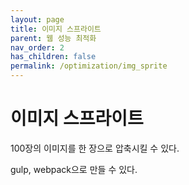 ```yaml
---
layout: page
title: 이미지 스프라이트
parent: 웹 성능 최적화
nav_order: 2
has_children: false
permalink: /optimization/img_sprite
---
```


# 이미지 스프라이트
100장의 이미지를 한 장으로 압축시킬 수 있다.

gulp, webpack으로 만들 수 있다.
